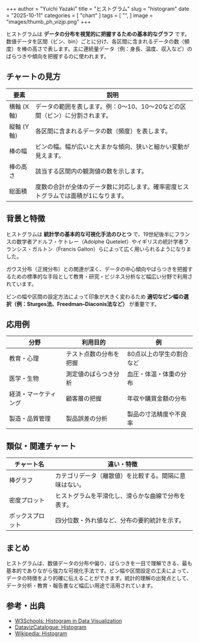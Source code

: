 +++
author = "Yuichi Yazaki"
title = "ヒストグラム"
slug = "histogram"
date = "2025-10-11"
categories = [
    "chart"
]
tags = [
    "",
]
image = "images/thumb_ph_vizjp.png"
+++

ヒストグラムは **データの分布を視覚的に把握するための基本的なグラフ** です。数値データを区間（ビン、bin）ごとに分け、各区間に含まれるデータの数（頻度）を棒の高さで表します。主に連続量データ（例：身長、温度、収入など）のばらつきや傾向を把握するのに使われます。

<!--more-->


## チャートの見方

| 要素 | 説明 |
|------|------|
| 横軸 (X軸) | データの範囲を表します。例：0〜10、10〜20などの区間（ビン）に分割されます。 |
| 縦軸 (Y軸) | 各区間に含まれるデータの数（頻度）を表します。 |
| 棒の幅 | ビンの幅。幅が広いと大まかな傾向、狭いと細かい変動が見えます。 |
| 棒の高さ | 該当する区間内の観測値の数を示します。 |
| 総面積 | 度数の合計が全体のデータ数に対応します。確率密度ヒストグラムでは面積が1になります。 |



## 背景と特徴

ヒストグラムは **統計学の基本的な可視化手法のひとつ** で、19世紀後半にフランスの数学者アドルフ・ケトレー（Adolphe Quetelet）やイギリスの統計学者フランシス・ガルトン（Francis Galton）らによって広く用いられるようになりました。

ガウス分布（正規分布）との関連が深く、データの中心傾向やばらつきを把握するための標準的な手段として教育・研究・ビジネス分析など幅広い分野で利用されています。

ビンの幅や区間の設定方法によって印象が大きく変わるため **適切なビン幅の選択（例：Sturges法、Freedman–Diaconis法など）** が重要です。



## 応用例

| 分野 | 利用目的 | 例 |
|------|-----------|----|
| 教育・心理 | テスト点数の分布を把握 | 80点以上の学生の割合など |
| 医学・生物 | 測定値のばらつき分析 | 血圧・体温・体重の分布 |
| 経済・マーケティング | 顧客層の把握 | 年収や購買金額の分布 |
| 製造・品質管理 | 製品誤差の分析 | 製品の寸法精度や不良率 |



## 類似・関連チャート

| チャート名 | 違い・特徴 |
|-------------|-------------|
| 棒グラフ | カテゴリデータ（離散値）を比較する。間隔に意味はない。 |
| 密度プロット | ヒストグラムを平滑化し、滑らかな曲線で分布を表す。 |
| ボックスプロット | 四分位数・外れ値など、分布の要約統計を示す。 |



## まとめ

ヒストグラムは、数値データの分布や偏り、ばらつきを一目で理解できる、最も基本的でありながら強力な可視化手法です。ビン幅や区間設定の工夫によって、データの特徴をより的確に伝えることができます。統計的理解の出発点として、データ分析・教育・報告書など幅広い用途で活用されています。



## 参考・出典

- [W3Schools: Histogram in Data Visualization](https://www.w3schools.com/python/matplotlib_histograms.asp)
- [DatavizCatalogue: Histogram](https://datavizcatalogue.com/methods/histogram.html)
- [Wikipedia: Histogram](https://en.wikipedia.org/wiki/Histogram)
